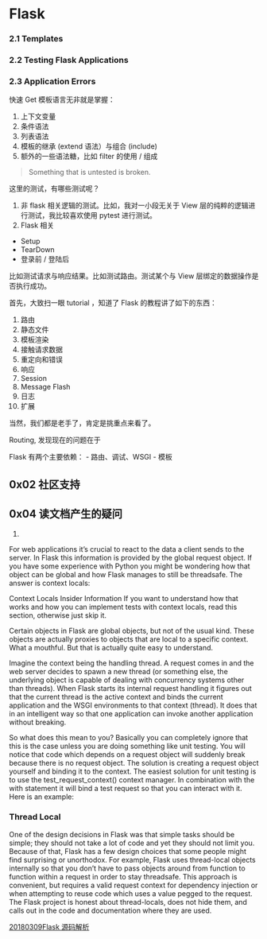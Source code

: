 # Flask

### 2.1 Templates

### 2.2 Testing Flask Applications

### 2.3 Application Errors

快速 Get 模板语言无非就是掌握：

1. 上下文变量
2. 条件语法
3. 列表语法
4. 模板的继承 (extend 语法）与组合 (include)
5. 额外的一些语法糖，比如 filter 的使用 / 组成

> Something that is untested is broken.

这里的测试，有哪些测试呢？

1. 非 flask 相关逻辑的测试。比如，我对一小段无关于 View 层的纯粹的逻辑进行测试，我比较喜欢使用 pytest 进行测试。
2. Flask 相关
- Setup
- TearDown
- 登录前 / 登陆后

比如测试请求与响应结果。比如测试路由。测试某个与 View 层绑定的数据操作是否执行成功。

首先，大致扫一眼 tutorial ，知道了 Flask 的教程讲了如下的东西：

1. 路由
2. 静态文件
3. 模板渲染
4. 接触请求数据
5. 重定向和错误
6. 响应
7. Session
8. Message Flash
9. 日志
10. 扩展

当然，我们都是老手了，肯定是挑重点来看了。

Routing, 发现现在的问题在于

Flask 有两个主要依赖： - 路由、调试、WSGI - 模板

## 0x02 社区支持

## 0x04 读文档产生的疑问

1.

For web applications it’s crucial to react to the data a client sends to the server. In Flask this information is provided by the global request object. If you have some experience with Python you might be wondering how that object can be global and how Flask manages to still be threadsafe. The answer is context locals:

Context Locals Insider Information If you want to understand how that works and how you can implement tests with context locals, read this section, otherwise just skip it.

Certain objects in Flask are global objects, but not of the usual kind. These objects are actually proxies to objects that are local to a specific context. What a mouthful. But that is actually quite easy to understand.

Imagine the context being the handling thread. A request comes in and the web server decides to spawn a new thread (or something else, the underlying object is capable of dealing with concurrency systems other than threads). When Flask starts its internal request handling it figures out that the current thread is the active context and binds the current application and the WSGI environments to that context (thread). It does that in an intelligent way so that one application can invoke another application without breaking.

So what does this mean to you? Basically you can completely ignore that this is the case unless you are doing something like unit testing. You will notice that code which depends on a request object will suddenly break because there is no request object. The solution is creating a request object yourself and binding it to the context. The easiest solution for unit testing is to use the test_request_context() context manager. In combination with the with statement it will bind a test request so that you can interact with it. Here is an example:

### Thread Local

One of the design decisions in Flask was that simple tasks should be simple; they should not take a lot of code and yet they should not limit you. Because of that, Flask has a few design choices that some people might find surprising or unorthodox. For example, Flask uses thread-local objects internally so that you don’t have to pass objects around from function to function within a request in order to stay threadsafe. This approach is convenient, but requires a valid request context for dependency injection or when attempting to reuse code which uses a value pegged to the request. The Flask project is honest about thread-locals, does not hide them, and calls out in the code and documentation where they are used.

[20180309Flask 源码解析](CheatSheet%20Flask/20180309Flask.md)
